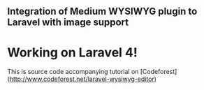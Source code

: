 ## Integration of Medium WYSIWYG plugin to Laravel with image support

# Working on Laravel 4!

This is source code accompanying tutorial on [Codeforest] (http://www.codeforest.net/laravel-wysiwyg-editor)

